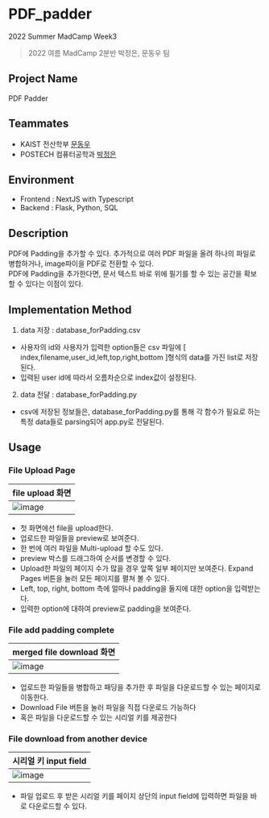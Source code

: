 # PDF_padder
2022 Summer MadCamp Week3 
> 2022 여름 MadCamp 2분반 박정은, 문동우 팀

## Project Name
PDF Padder

## Teammates
* KAIST 전산학부 [문동우](https://github.com/snaoyam)
* POSTECH 컴퓨터공학과 [박정은](https://github.com/koyy001)

## Environment
* Frontend : NextJS with Typescript
* Backend : Flask, Python, SQL

## Description
PDF에 Padding을 추가할 수 있다. 추가적으로 여러 PDF 파일을 올려 하나의 파일로 병합하거나, image파이을 PDF로 전환할 수 있다.
<br />
PDF에 Padding을 추가한다면, 문서 텍스트 바로 위에 필기를 할 수 있는 공간을 확보할 수 있다는 이점이 있다.

## Implementation Method
1. data 저장 : database_forPadding.csv
* 사용자의 id와 사용자가 입력한 option들은 csv 파일에 [ index,filename,user_id,left,top,right,bottom ]형식의 data를 가진 list로 저장된다.
* 입력된 user id에 따라서 오름차순으로 index값이 설정된다.
2. data 전달 : database_forPadding.py
* csv에 저장된 정보들은, database_forPadding.py를 통해 각 함수가 필요로 하는 특정 data들로 parsing되어 app.py로 전달된다.

## Usage
### File Upload Page
|file upload 화면|                                  
|---|  
|![image](https://user-images.githubusercontent.com/93732046/179911253-632514d3-c13a-4261-8266-c01d20ab95b7.png)|
* 첫 화면에선 file을 upload한다.
* 업로드한 파일들을 preview로 보여준다.                    
* 한 번에 여러 파일을 Multi-upload 할 수도 있다. 
* preview 박스를 드래그하여 순서를 변경할 수 있다.
* Upload한 파일의 페이지 수가 많을 경우 앞쪽 일부 페이지만 보여준다. Expand Pages 버튼을 눌러 모든 페이지를 펼쳐 볼 수 있다.                   
* Left, top, right, bottom 측에 얼마나 padding을 둘지에 대한 option을 입력받는다.
* 입력한 option에 대하여 preview로 padding을 보여준다.

### File add padding complete
|merged file download 화면|                                  
|---|  
|![image](https://user-images.githubusercontent.com/93732046/179912254-34e13ce6-56b4-4d18-9bce-3bafd9d7e878.png)|

* 업로드한 파일들을 병합하고 패딩을 추가한 후 파일을 다운로드할 수 있는 페이지로 이동한다.               
* Download File 버튼을 눌러 파일을 직접 다운로드 가능하다
* 혹은 파일을 다운로드할 수 있는 시리얼 키를 제공한다

### File download from another device
|시리얼 키 input field|                                  
|---|  
|![image](https://user-images.githubusercontent.com/93732046/179911459-00f72bb7-4863-4239-be3a-37ae863b4bf8.png)|
* 파일 업로드 후 받은 시리얼 키를 페이지 상단의 input field에 입력하면 파일을 바로 다운로드할 수 있다.

